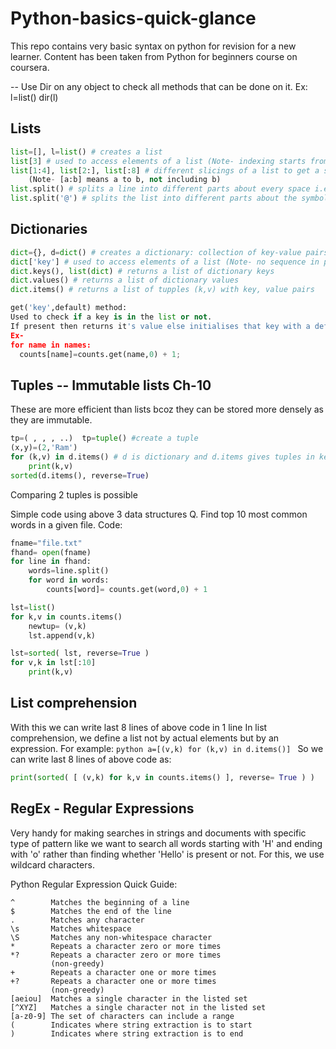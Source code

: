 # Python-basics-quick-glance
This repo contains very basic syntax on python for revision for a new learner. Content has been taken from Python for beginners course on coursera.

--  Use Dir on any object to check all methods that can be done on it. Ex:
    l=list()
    dir(l)

## Lists
```python
list=[], l=list() # creates a list
list[3] # used to access elements of a list (Note- indexing starts from index 0)
list[1:4], list[2:], list[:8] # different slicings of a list to get a sublist 
    (Note- [a:b] means a to b, not including b)
list.split() # splits a line into different parts about every space i.e. gives a list of words
list.split('@') # splits the list into different parts about the symbol in single quotes
```

## Dictionaries
```python
dict={}, d=dict() # creates a dictionary: collection of key-value pairs 
dict['key'] # used to access elements of a list (Note- no sequence in preserved in the dict elements)
dict.keys(), list(dict) # returns a list of dictionary keys
dict.values() # returns a list of dictionary values
dict.items() # returns a list of tupples (k,v) with key, value pairs

get('key',default) method:
Used to check if a key is in the list or not. 
If present then returns it's value else initialises that key with a default value.
Ex-
for name in names:
  counts[name]=counts.get(name,0) + 1;
```
## Tuples -- Immutable lists Ch-10
These are more efficient than lists bcoz they can be stored more densely as they are immutable.
```python 
tp=( , , , ..)  tp=tuple() #create a tuple
(x,y)=(2,'Ram')
for (k,v) in d.items() # d is dictionary and d.items gives tuples in key value pairs
    print(k,v)
sorted(d.items(), reverse=True)    
```
Comparing 2 tuples is possible

Simple code using above 3 data structures
Q. Find top 10 most common words in a given file.
Code:
```python 
fname="file.txt"
fhand= open(fname)
for line in fhand:
    words=line.split()
    for word in words:
        counts[word]= counts.get(word,0) + 1

lst=list()
for k,v in counts.items()
    newtup= (v,k)
    lst.append(v,k)

lst=sorted( lst, reverse=True )
for v,k in lst[:10]
    print(k,v)
```

## List comprehension
With this we can write last 8 lines of above code in 1 line
In list comprehension, we define a list not by actual elements but by an expression.
For example: ```python a=[(v,k) for (k,v) in d.items()] ```
So we can write last 8 lines of above code as:
```python
print(sorted( [ (v,k) for k,v in counts.items() ], reverse= True ) )
```
## RegEx - Regular Expressions
Very handy for making searches in strings and documents with specific type of pattern like we want to search all words starting with 'H' and ending with 'o' rather than finding whether 'Hello' is present or not. For this, we use wildcard characters.

Python Regular Expression Quick Guide:
```
^        Matches the beginning of a line
$        Matches the end of the line
.        Matches any character
\s       Matches whitespace
\S       Matches any non-whitespace character
*        Repeats a character zero or more times
*?       Repeats a character zero or more times 
         (non-greedy)
+        Repeats a character one or more times
+?       Repeats a character one or more times 
         (non-greedy)
[aeiou]  Matches a single character in the listed set
[^XYZ]   Matches a single character not in the listed set
[a-z0-9] The set of characters can include a range
(        Indicates where string extraction is to start
)        Indicates where string extraction is to end
```

